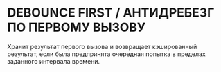# DEBOUNCE FIRST / АНТИДРЕБЕЗГ ПО ПЕРВОМУ ВЫЗОВУ

Хранит результат первого вызова и возвращает кэшированный результат, если была предпринята очередная попытка в пределах
заданного интервала времени.